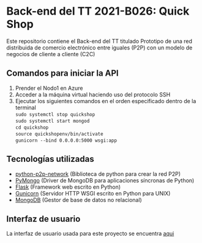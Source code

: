 # Back-end del TT 2021-B026: Quick Shop

Este repositorio contiene el Back-end del TT titulado Prototipo de una red distribuida de comercio electrónico entre iguales (P2P) con un modelo de negocios de cliente a cliente (C2C)

## Comandos para iniciar la API
1. Prender el Nodo1 en Azure
2. Acceder a la máquina virtual haciendo uso del protocolo SSH
3. Ejecutar los siguientes comandos en el orden especificado dentro de la terminal  
    `sudo systemctl stop quickshop`  
    `sudo systemctl start mongod`  
    `cd quickshop`  
    `source quickshopenv/bin/activate`  
    `gunicorn --bind 0.0.0.0:5000 wsgi:app`

## Tecnologías utilizadas
- [python-p2p-network](https://github.com/macsnoeren/python-p2p-network) (Biblioteca de python para crear la red P2P)
- [PyMongo](https://www.mongodb.com/docs/drivers/pymongo/) (Driver de MongoDB para aplicaciones síncronas de Python)
- [Flask](https://flask.palletsprojects.com/en/2.2.x/) (Framework web escrito en Python)
- [Gunicorn](https://gunicorn.org/) (Servidor HTTP WSGI escrito en Python para UNIX)
- [MongoDB](https://www.mongodb.com/) (Gestor de base de datos no relacional)

## Interfaz de usuario
La interfaz de usuario usada para este proyecto se encuentra [aqui](https://github.com/MaxCazares/TT-Front-end)